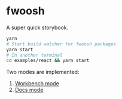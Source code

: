 # fwoosh

A super quick storybook.

```bash
yarn
# Start build watcher for fwoosh packages
yarn start
# In another terminal
cd examples/react && yarn start
```

Two modes are implemented:

1. [Workbench mode](http://localhost:3000/workbench/components-button--playground)
2. [Docs mode](http://localhost:3000/docs/Components-Button)
